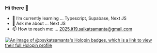 ### Hi there 👋

<!--
**psykatsamanta/psykatsamanta** is a ✨ _special_ ✨ repository because its `README.md` (this file) appears on your GitHub profile.

Here are some ideas to get you started:

- 🔭 I’m currently working on ... 
- 👯 I’m looking to collaborate on ...
- 🤔 I’m looking for help with ...
- 😄 Pronouns: ...
- ⚡ Fun fact: ...
-->
- 🌱 I’m currently learning ... Typescript, Supabase, Next JS
- 💬 Ask me about ... Next JS
- 📫 How to reach me: ... 2025.it19.saikatsamanta@gmail.com

[![An image of @psykatsamanta's Holopin badges, which is a link to view their full Holopin profile](https://holopin.me/psykatsamanta)](https://holopin.io/@psykatsamanta)
